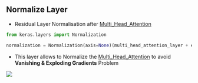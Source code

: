 ## Normalize Layer
- Residual Layer Normalisation after [Multi_Head_Attention](#multi-head-attention)
~~~python
from keras.layers import Normalization

normalization = Normalization(axis=None)(multi_head_attention_layer + embedding_layer)
~~~
- This layer allows to Normalize the [Multi_Head_Attention](#multi-head-attention) to avoid **Vanishing & Exploding Gradients** Problem

![](https://i.imgur.com/fydPCTR.png)